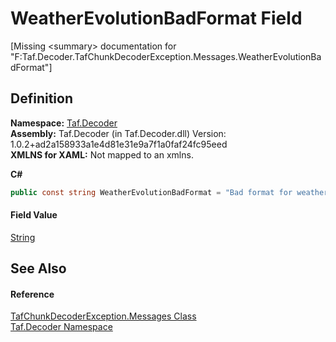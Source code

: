 # WeatherEvolutionBadFormat Field


\[Missing &lt;summary&gt; documentation for "F:Taf.Decoder.TafChunkDecoderException.Messages.WeatherEvolutionBadFormat"\]



## Definition
**Namespace:** <a href="N_Taf_Decoder.md">Taf.Decoder</a>  
**Assembly:** Taf.Decoder (in Taf.Decoder.dll) Version: 1.0.2+ad2a158933a1e4d81e31e9a7f1a0faf24fc95eed  
**XMLNS for XAML:** Not mapped to an xmlns.

**C#**
``` C#
public const string WeatherEvolutionBadFormat = "Bad format for weather evolution"
```



#### Field Value
<a href="https://learn.microsoft.com/dotnet/api/system.string" target="_blank" rel="noopener noreferrer">String</a>

## See Also


#### Reference
<a href="T_Taf_Decoder_TafChunkDecoderException_Messages.md">TafChunkDecoderException.Messages Class</a>  
<a href="N_Taf_Decoder.md">Taf.Decoder Namespace</a>  
